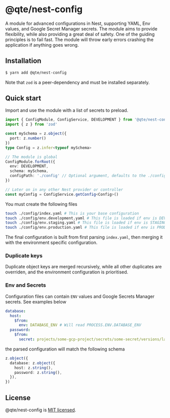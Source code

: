 # @qte/nest-config
A module for advanced configurations in Nest, supporting YAML, Env values, and Google Secret Manager secrets.
The module aims to provide flexibility, while also providing a great deal of safety. One of the guiding principles is to fail fast. The module will throw early errors crashing the application if anything goes wrong.

## Installation

```bash
$ yarn add @qte/nest-config
```

Note that `zod` is a peer-dependency and must be installed separately.

## Quick start
Import and use the module with a list of secrets to preload.
```ts
import { ConfigModule, ConfigService, DEVELOPMENT } from '@qte/nest-config'
import { z } from 'zod'

const mySchema = z.object({
  port: z.number()
})
type Config = z.infer<typeof mySchema>

// The module is global
ConfigModule.forRoot({
  env: DEVELOPMENT,
  schema: mySchema,
  configPath: './config' // Optional argument, defaults to the ./config directory relative to the running node process
})

// Later on in any other Nest provider or controller
const myConfig = ConfigService.getConfig<Config>()
```

You must create the following files
```bash
touch ./config/index.yaml # This is your base configuration
touch ./config/env.development.yaml # This file is loaded if env is DEVELOPMENT
touch ./config/env.staging.yaml # This file is loaded if env is STAGING
touch ./config/env.production.yaml # This file is loaded if env is PRODUCTION
```

The final configuration is built from first parsing `index.yaml`, then merging it with the environment specific configuration.

### Duplicate keys
Duplicate object keys are merged recursively, while all other duplicates are overriden, and the environment configuration is prioritised.

### Env and Secrets
Configuration files can contain `ENV` values and Google Secrets Manager secrets. See examples below
```yaml
database:
  host:
    $from:
      env: DATABASE_ENV # Will read PROCESS.ENV.DATABASE_ENV
  password:
    $from:
      secret: projects/some-gcp-project/secrets/some-secret/versions/latest # Will read the secret from GCP
```

the parsed configuration will match the following schema
```ts
z.object({
  database: z.object({
    host: z.string(),
    password: z.string(),
  }),
})
```


## License
@qte/nest-config is [MIT licensed](LICENSE).